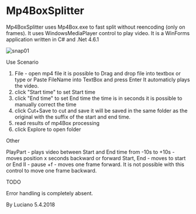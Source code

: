 # Mp4BoxSplitter


Mp4BoxSplitter uses Mp4Box.exe to fast split without reencoding (only on frames).
It uses WindowsMediaPlayer control to play video.
It is a WinForms application written in C# and .Net 4.6.1

![snap01](https://user-images.githubusercontent.com/31509965/38378333-a3b0cca0-38fd-11e8-9945-806a2f1ede9e.jpg)

Use Scenario

1. File -  open mp4 file
		it is possible to Drag and drop file into textbox
		or type or Paste FileName into TextBox and press Enter
		It automaticly plays the video.
2. click "Start time" to set Start time
3. click "End time" to set End time
		the time is in seconds
		it is possible to manually correct the time
4. click Cut+Save to cut and save 
		it will be saved in the same folder as the original
		with the suffix of the start and end time.
5. read results of mp4Box processing
6. click Explore to open folder



Other

PlayPart - plays video between Start and End time
from -10s to +10s  -  moves position x seconds backward or forward
Start, End - moves to start or End
II - pause
+f  - moves one frame forward. 
		It is not possible with this control to move one frame backward.


TODO

Error handling is completely absent.


By Luciano 5.4.2018
